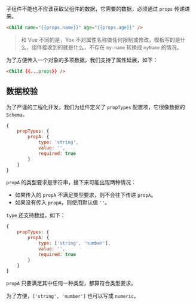 子组件不能也不应该获取父组件的数据，它需要的数据，必须通过 `props` 传递进来。

```html
<Child name="{{props.name}}" age="{{props.age}}" />
```

> 和 Vue 不同的是，Yox 不对属性名称做任何限制或修改，模板写的是什么，组件接收到的就是什么，不存在 `my-name` 转换成 `myName` 的情况。

为了方便传入一个对象的多项数据，我们支持了属性延展，如下：

```html
<Child {{...props}} />
```

## 数据校验

为了严谨的工程化开发，我们为组件定义了 `propTypes` 配置项，它很像数据的 `Schema`。

```js
{
    propTypes: {
        propA: {
            type: 'string',
            value: '',
            required: true
        }
    }
}
```

`propA` 的类型要求是字符串，接下来可能出现两种情况：

* 如果传入的 `propA` 不满足类型要求，则不会往下传递 `propA`。
* 如果没有传入 `propA`，则使用默认值 `''`。

`type` 还支持数组，如下：

```js
{
    propTypes: {
        propA: {
            type: ['string', 'number'],
            value: '',
            required: true
        }
    }
}
```

`propA` 只要满足其中任何一种类型，都算符合类型要求。

为了方便，`['string', 'number']` 也可以写成 `numeric`。


